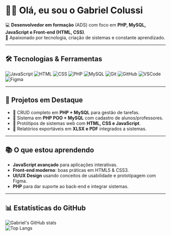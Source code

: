 # 👨‍💻 Olá, eu sou o Gabriel Colussi

💻 **Desenvolvedor em formação** (ADS) com foco em **PHP, MySQL, JavaScript e Front-end (HTML, CSS)**.  
🚀 Apaixonado por tecnologia, criação de sistemas e constante aprendizado.

---

## 🛠️ Tecnologias & Ferramentas

![JavaScript](https://img.shields.io/badge/JavaScript-323330?style=for-the-badge&logo=javascript&logoColor=F7DF1E)
![HTML](https://img.shields.io/badge/HTML5-E34F26?style=for-the-badge&logo=html5&logoColor=white)
![CSS](https://img.shields.io/badge/CSS3-1572B6?style=for-the-badge&logo=css3&logoColor=white)
![PHP](https://img.shields.io/badge/PHP-777BB4?style=for-the-badge&logo=php&logoColor=white)
![MySQL](https://img.shields.io/badge/MySQL-005C84?style=for-the-badge&logo=mysql&logoColor=white)
![Git](https://img.shields.io/badge/GIT-E44C30?style=for-the-badge&logo=git&logoColor=white)
![GitHub](https://img.shields.io/badge/GitHub-181717?style=for-the-badge&logo=github&logoColor=white)
![VSCode](https://img.shields.io/badge/VSCode-0078d7?style=for-the-badge&logo=visual-studio-code&logoColor=white)
![Figma](https://img.shields.io/badge/Figma-F24E1E?style=for-the-badge&logo=figma&logoColor=white)

---

## 📌 Projetos em Destaque
- 🔹 CRUD completo em **PHP + MySQL** para gestão de tarefas.  
- 🔹 Sistema em **PHP POO + MySQL** com cadastro de alunos/professores.  
- 🔹 Protótipos de sistemas web com **HTML, CSS e JavaScript**.  
- 🔹 Relatórios exportáveis em **XLSX e PDF** integrados a sistemas.  

---

## 📚 O que estou aprendendo
- **JavaScript avançado** para aplicações interativas.  
- **Front-end moderno**: boas práticas em HTML5 & CSS3.  
- **UI/UX Design** usando conceitos de usabilidade e prototipagem com Figma.  
- **PHP** para dar suporte ao back-end e integrar sistemas.  

---

## 📊 Estatísticas do GitHub
![Gabriel's GitHub stats](https://github-readme-stats.vercel.app/api?username=GabrielLuisColussi&show_icons=true&theme=dracula)  
![Top Langs](https://github-readme-stats.vercel.app/api/top-langs/?username=GabrielLuisColussi&layout=compact&theme=dracula)
